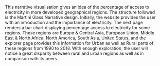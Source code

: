 This narrative visualisation gives an idea of the percentage of access to electricity in more developed geographical regions. The structure followed is the Martini Glass Narrative design. Initially, the website provides the user with an introduction and the importance of electricity. The next page renders a bar chart displaying percentage access to electricity for some regions. These regions are Europe & Central Asia, European Union, Middle East & North Africa, North America, South Asia, United States, and the explorer page provides this information for Urban as well as Rural parts of these regions from 1990 to 2018. With enough exploration, the user will notice a great disparity between rural and urban regions as well as in comparison with its peers
